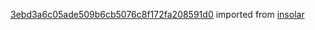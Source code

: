 [3ebd3a6c05ade509b6cb5076c8f172fa208591d0](https://github.com/insolar/insolar/commit/3ebd3a6c05ade509b6cb5076c8f172fa208591d0) imported from [insolar](https://github.com/insolar/insolar)
